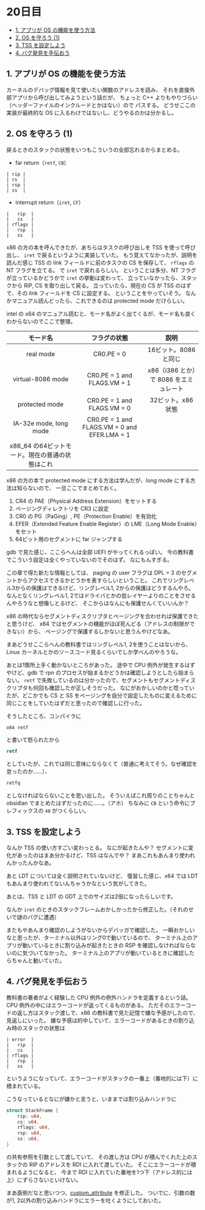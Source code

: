 # 20日目

<!-- mtoc-start -->

- [1. アプリが OS の機能を使う方法](#1-アプリが-os-の機能を使う方法)
- [2. OS を守ろう (1)](#2-os-を守ろう-1)
- [3. TSS を設定しよう](#3-tss-を設定しよう)
- [4. バグ発見を手伝おう](#4-バグ発見を手伝おう)

<!-- mtoc-end -->

## 1. アプリが OS の機能を使う方法

カーネルのデバッグ情報を見て使いたい関数のアドレスを読み、
それを直接外部アプリから呼び出してみようという話だが、
ちょっと C++ よりもやりづらい（ヘッダーファイルのインクルードとかはない）ので
パスする。
どうせここの実装が最終的な OS に入るわけではないし、どうやるのかは分かるし。

## 2. OS を守ろう (1)

戻るときのスタックの状態をいつもこういうの全部忘れるからまとめる。

- far return（`retf`, `CB`）

```text
| rip |
| cs  |
| rsp |
| ss  |
```

- interrupt return（`iret`, `CF`）

```text
|   rip  |
|   cs   |
| rflags |
|   rsp  |
|   ss   |
```

x86 の方の本を呼んできたが、あちらはタスクの呼び出しを TSS を使って呼び出し、
`iret` で戻るというように実装していた。
もう覚えてなかったが、説明を読んだ感じ TSS の link フィールドに前のタスクの CS を保存して、
`rflags` の NT フラグを立てる。
で `iret` で戻れるらしい。
ということは多分、NT フラグが立っているかどうかで `iret` の挙動は変わって、
立っていなかったら、スタックから RIP, CS を取り出して戻る。
立っていたら、現在の CS が TSS のはずで、その link フィールドを CS に設定する。
ということをやっていそう。
なんかマニュアル読んどったら、これできるのは protected mode だけらしい。

intel の x64 のマニュアル読むと、モード名がよく出てくるが、モード名も良くわからないのでここで整理。

| モード名 | フラグの状態 | 説明 |
| :---: | :---: | :---: |
| real mode | CR0.PE = 0 | 16ビット。8086 と同じ |
| virtual-8086 mode | CR0.PE = 1 and FLAGS.VM = 1 | x86（i386 とか）で 8086 をエミュレート |
| protected mode | CR0.PE = 1 and FLAGS.VM = 0 | 32ビット。x86 状態 |
| IA-32e mode, long mode | CR0.PE = 1 and FLAGS.VM = 0 and EFER.LMA = 1
| x86_64 の64ビットモード。現在の普通の状態はこれ |

x86 の方の本で protected mode にする方法は学んだが、long mode にする方法は知らないので、
一旦ここでまとめておく。

1. CR4 の PAE（Physical Address Extension）をセットする
2. ページングディレクトリを CR3 に設定
3. CR0 の PG（PaGing）, PE（Protection Enable）を有効化
4. EFER（Extended Feature Enable Register）の LME（Long Mode Enable）をセット
5. 64ビット用のセグメントに far ジャンプする

gdb で見た感じ、ここらへんは全部 UEFI がやってくれるっぽい。
今の教科書でこういう設定は全くやっていないのでそのはず。
なにもんすぎる。

この章で得た新たな情報としては、
paging の user フラグは DPL = 3 のセグメントからアクセスできるかどうかを表すらしいということ。
これでリングレベル3からの保護はできるけど、リングレベル1, 2からの保護はどうするんやろ。
なんとなくリングレベル1, 2ではドライバとかの低レイヤーよりのことをさせるんやろうなと想像しとるけど、
そこからはなんにも保護せんくていいんか？

x86 の時代ならセグメントディスクリプタとページングを合わせれば保護できたと思うけど、
x64 ではセグメントの機能がほぼ死んどる（アドレスの制限ができない）から、
ページングで保護するしかないと思うんやけどなあ。

まあどうせここらへんの教科書ではリングレベル1, 2を使うことはないから、
Linux カーネルとかのソースコード見るくらいでしか学べんのやろうな。

あとは1箇所上手く動かないところがあった。
途中で CPU 例外が発生するはずやけど、gdb で rpn のプロセスが始まるかどうかは確認しようとしたら始まらない。
`retf` で失敗しているのは分かったので、セグメントもセグメントディスクリプタも何回も確認したが正しそうだった。
なにがおかしいのかと唸っていたが、どこかでも CS と SS をページングを自分で設定したものに変えるために
同じことをしていたはずだと思ったので確認しに行った。

そうしたところ、コンパイラに

```asm
o64 retf
```

と書いて怒られたから

```asm
retf
```

としていたが、これでは同じ意味にならなくて（普通に考えてそう。なぜ確認を怠ったのか……）、

```asm
retfq
```

としなければならないことを思い出した。
そういえばこれ周りのことちゃんと obsidian でまとめたはずだったのに……。（アホ）
ちなみに `CB` という命令にプレフィックスの `48` がつくらしい。

## 3. TSS を設定しよう

なんか TSS の使い方すごい変わっとる。
なにが起きたんや？
セグメントに変化があったのはまあ分かるけど、TSS はなんでや？
まあこれもあんまり使われんかったんかなあ。

あと LDT については全く説明されていないけど、
復習した感じ、x64 では LDT もあんまり使われてないんちゃうかなという気がしてきた。

あとは、TSS と LDT の GDT 上でのサイズは2倍になったらしいです。

なんか `iret` のときのスタックフレームおかしかったから修正した。（それのせいで謎のバグに遭遇）

またもやあんまり確認のしようがないからデバッガで確認した。
一瞬おかしいなと思ったが、ターミナル以外はリング0で動いているので、
ターミナル上のアプリが動いているときに割り込みが起きたときの RSP を確認しなければならないのに気づいてなかった。
ターミナル上のアプリが動いているときに確認したらちゃんと動いていた。

## 4. バグ発見を手伝おう

教科書の著者がよく経験した CPU 例外の例外ハンドラを定義するという話。
CPU 例外の中にはエラーコードが返ってくるものがある。
ただそのエラーコードの返し方はスタック渡しで、x86 の教科書で見た記憶で嫌な予感がしたので、見返しにいった。
嫌な予感は的中していて、エラーコードがあるときの割り込み時のスタックの状態は

```text
| error  |
|   rip  |
|   cs   |
| rflags |
|   rsp  |
|   ss   |
```

というようになっていて、エラーコードがスタックの一番上（番地的には下）に積まれている。

こうなっているとなにが嫌かと言うと、いままでは割り込みハンドラに

```rs
struct StackFrame {
    rip: u64,
    cs: u64,
    rflags: u64,
    rsp: u64,
    ss: u64,
}
```

の共有参照を引数として渡していて、
その渡し方は CPU が積んでくれた上のスタックの RIP のアドレスを RDI に入れて渡していた。
そこにエラーコードが積まれるようになると、
今まで RDI に入れていた番地を1つ下（アドレス的には上）にずらさないといけない。

まあ面倒だなと思いつつ、[custom_attribute](../mikan-os/custom-attribute) を修正した。
ついでに、引数の数が1, 2以外の割り込みハンドラにエラーを吐くようにしておいた。

